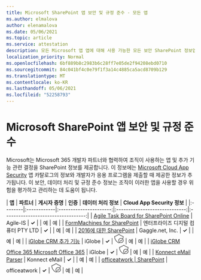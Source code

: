 ```yaml
---
title: Microsoft SharePoint 앱 보안 및 규정 준수 - 모든 앱
ms.author: elmalova
author: elenamalova
ms.date: 05/06/2021
ms.topic: article
ms.service: attestation
description: 모든 Microsoft 앱 앱에 대해 사용 가능한 모든 보안 SharePoint 정보입니다.
localization_priority: Normal
ms.openlocfilehash: 6bf889b8c2983b6c28ff7e05de2f94208ebd0710
ms.sourcegitcommit: 84c041bf4c0e79f1f3a14c4885ca5acd8709b129
ms.translationtype: MT
ms.contentlocale: ko-KR
ms.lasthandoff: 05/06/2021
ms.locfileid: "52258793"
---
```

# <a name="microsoft-sharepoint-app-security-and-compliance"></a>Microsoft SharePoint 앱 보안 및 규정 준수

Microsoft는 Microsoft 365 개발자 파트너와 협력하여 조직이 사용하는 앱 및 추가 기능 관련 결정을 SharePoint 정보를 제공합니다. 이 정보에는 [Microsoft Cloud App Security](https://www.microsoft.com/en-us/enterprise-mobility-security/cloud-app-security) 앱 카탈로그의 정보와 개발자가 응용 프로그램을 제출할 때 제공한 정보가 추가됩니다. 이 보안, 데이터 처리 및 규정 준수 정보는 조직이 이러한 앱을 사용할 경우 위험을 평가하고 관리하는 데 도움이 됩니다.

| **앱** | **파트너** | **게시자 증명** | **인증** | **데이터 처리 정보** | **Cloud App Security 정보** |
|:--------|:------------|:----------------------:|:-----------------------------:|:----------------------------------:|
| [Agile Task Board for SharePoint Online](./agile-is-task-board-for-sharepoint-online.md) | Agile-IS | **✓** |  | 예 | 예 |
| [FormMachines for SharePoint](./enterprise-digital-machines-pty-ltd-formmachines-for-sharepoint.md) | 엔터프라이즈 디지털 컴퓨터 PTY LTD | **✓** |  | 예 | 예 |
| [2016에 대한 SharePoint](./gagglenet-inc-gaggle-for-sharepoint.md) | Gaggle.net, Inc. | **✓** |  | 예 | 예 |
| [iGlobe CRM 추가 기능](./iglobe-crm-add-ons.md) | iGlobe | **✓** | <img alt="Certified application badge" src="../media/certified-badge.png" height="25" width="25" /> | 예 | 예 |
| [iGlobe CRM Office 365 Microsoft Office 365](./iglobe-crm-office-365-for-microsoft.md) | iGlobe | **✓** | <img alt="Certified application badge" src="../media/certified-badge.png" height="25" width="25" /> | 예 | 예 |
| [Konnect eMail Parser](./konnect-email-parser.md) | Konnect eMail | **✓** |  | 예 | 예 |
| [officeatwork | SharePoint](./officeatwork-officeatworktemplate-chooser-for-sharepoint.md) | officeatwork | **✓** | <img alt="Certified application badge" src="../media/certified-badge.png" height="25" width="25" /> | 예 | 예 |
